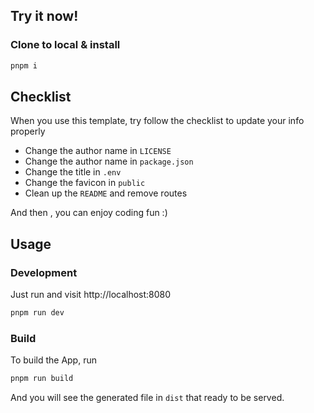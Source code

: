 ## Try it now!

### Clone to local & install

```bash
pnpm i
```

## Checklist

When you use this template, try follow the checklist to update your info properly

- Change the author name in `LICENSE`
- Change the author name in `package.json`
- Change the title in `.env`
- Change the favicon in `public`
- Clean up the `README` and remove routes

And then , you can enjoy coding fun :)

## Usage

### Development

Just run and visit http://localhost:8080

```bash
pnpm run dev
```

### Build

To build the App, run

```bash
pnpm run build
```

And you will see the generated file in `dist` that ready to be served.
